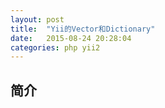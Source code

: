 ```yaml
---
layout: post
title:  "Yii的Vector和Dictionary"
date:   2015-08-24 20:28:04
categories: php yii2
---
```


## 简介


